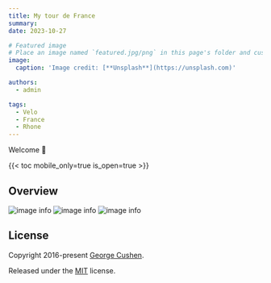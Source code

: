 ```yaml
---
title: My tour de France
summary: 
date: 2023-10-27

# Featured image
# Place an image named `featured.jpg/png` in this page's folder and customize its options here.
image:
  caption: 'Image credit: [**Unsplash**](https://unsplash.com)'

authors:
  - admin

tags:
  - Velo
  - France
  - Rhone
---
```


Welcome 👋

{{< toc mobile_only=true is_open=true >}}

## Overview
![image info](./j2.jpg)
![image info](./j3.jpg)
![image info](./j4.jpg)
## License

Copyright 2016-present [George Cushen](https://georgecushen.com).

Released under the [MIT](https://github.com/HugoBlox/hugo-blox-builder/blob/main/LICENSE.md) license.
